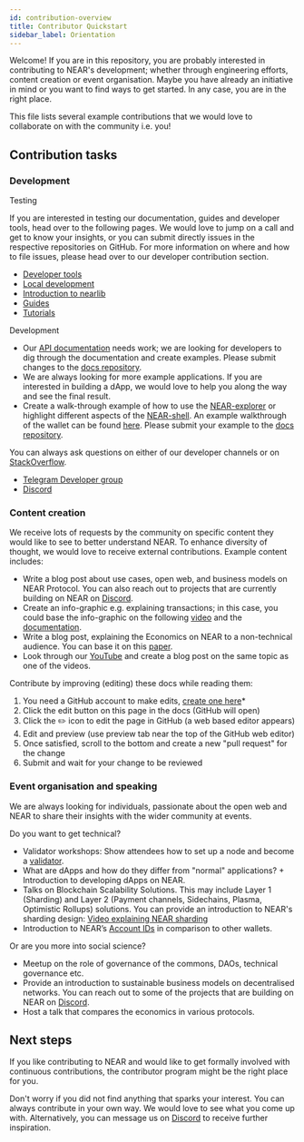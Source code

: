 ```yaml
---
id: contribution-overview
title: Contributor Quickstart
sidebar_label: Orientation
---
```


Welcome! If you are in this repository, you are probably interested in contributing to NEAR's development; whether through engineering efforts, content creation or event organisation. Maybe you have already an initiative in mind or you want to find ways to get started. In any case, you are in the right place.

This file lists several example contributions that we would love to collaborate on with the community i.e. you!

## Contribution tasks

### Development

Testing

If you are interested in testing our documentation, guides and developer tools, head over to the following pages. We would love to jump on a call and get to know your insights, or you can submit directly issues in the respective repositories on GitHub. For more information on where and how to file issues, please head over to our developer contribution section.

* [Developer tools](/docs/local-setup/create-account)
* [Local development](/docs/roles/basics/tutorials/introduction)
* [Introduction to nearlib](/docs/roles/developer/examples/nearlib/introduction)
* [Guides](/docs/roles/developer/examples/nearlib/guides)
* [Tutorials](/docs/tutorials/zero-to-hero)

Development
* Our [API documentation](/docs/api/quickstart) needs work; we are looking for developers to dig through the documentation and create examples. Please submit changes to the [docs repository](https://github.com/nearprotocol/docs).
* We are always looking for more example applications. If you are interested in building a dApp, we would love to help you along the way and see the final result. 
* Create a walk-through example of how to use the [NEAR-explorer](/docs/quick-start/near-explorer) or highlight different aspects of the [NEAR-shell](/docs/development/near-clitool). An example walkthrough of the wallet can be found [here](/docs/local-setup/create-account). Please submit your example to the [docs repository](https://github.com/nearprotocol/docs).

You can always ask questions on either of our developer channels or on [StackOverflow](https://stackoverflow.com/search?q=nearprotocol). 
* [Telegram Developer group](https://t.me/joinchat/HfBpeBW52W6SaGNhfnpAbQ)
* [Discord](http://near.chat/)

### Content creation

We receive lots of requests by the community on specific content they would like to see to better understand NEAR. To enhance diversity of thought, we would love to receive external contributions. Example content includes:
* Write a blog post about use cases, open web, and business models on NEAR Protocol. You can also reach out to projects that are currently building on NEAR on [Discord](http://near.chat/).
* Create an info-graphic e.g. explaining transactions; in this case, you could base the info-graphic on the following [video](https://youtu.be/2_Ekz7w6Eo4) and the [documentation](/docs/concepts/account).
* Write a blog post, explaining the Economics on NEAR to a non-technical audience. You can base it on this [paper](https://nearprotocol.com/papers/economics-in-sharded-blockchain/).
* Look through our [YouTube](https://www.youtube.com/channel/UCuKdIYVN8iE3fv8alyk1aMw) and create a blog post on the same topic as one of the videos.

Contribute by improving (editing) these docs while reading them:

1. You need a GitHub account to make edits, [create one here](https://github.com/join)*
2. Click the edit button on this page in the docs (GitHub will open)
3. Click the ✏️ icon to edit the page in GitHub (a web based editor appears)
4. Edit and preview (use preview tab near the top of the GitHub web editor)
5. Once satisfied, scroll to the bottom and create a new "pull request" for the change
6. Submit and wait for your change to be reviewed

### Event organisation and speaking

We are always looking for individuals, passionate about the open web and NEAR to share their insights with the wider community at events. 

Do you want to get technical?
* Validator workshops: Show attendees how to set up a node and become a [validator](/docs/validator/staking-overview).
* What are dApps and how do they differ from "normal" applications? + Introduction to developing dApps on NEAR.
* Talks on Blockchain Scalability Solutions. This may include Layer 1 (Sharding) and Layer 2 (Payment channels, Sidechains, Plasma, Optimistic Rollups) solutions. You can provide an introduction to NEAR's sharding design: 
[Video explaining NEAR sharding](https://youtu.be/tDeb0LACCag)
* Introduction to NEAR’s [Account IDs](https://stackoverflow.com/search?q=nearprotocol) in comparison to other wallets.

Or are you more into social science?
* Meetup on the role of governance of the commons, DAOs, technical governance etc.
* Provide an introduction to sustainable business models on decentralised networks. You can reach out to some of the projects that are building on NEAR on [Discord](http://near.chat/).
* Host a talk that compares the economics in various protocols.

## Next steps

If you like contributing to NEAR and would like to get formally involved with continuous contributions, the contributor program might be the right place for you.

Don't worry if you did not find anything that sparks your interest. You can always contribute in your own way. We would love to see what you come up with. Alternatively, you can message us on [Discord](http://near.chat/) to receive further inspiration.
